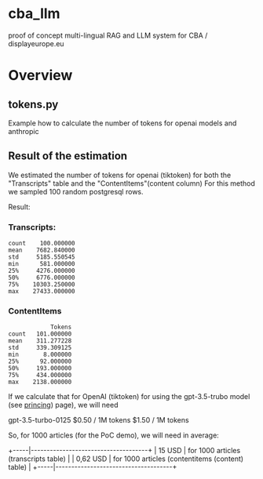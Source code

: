 # cba_llm
proof of concept multi-lingual RAG and LLM system for CBA / displayeurope.eu


# Overview


## tokens.py

Example how to calculate the number of tokens for openai models and anthropic

## Result of the estimation

We estimated the number of tokens for openai (tiktoken) 
for both the "Transcripts" table and the "ContentItems"(content column)
For this method we sampled 100 random postgresql rows.


Result:

### Transcripts:
```
count    100.000000
mean    7682.840000
std     5185.550545
min      581.000000
25%     4276.000000
50%     6776.000000
75%    10303.250000
max    27433.000000
```

### ContentItems

```
            Tokens
count   101.000000
mean    311.277228
std     339.309125
min       8.000000
25%      92.000000
50%     193.000000
75%     434.000000
max    2138.000000
```

If we calculate that for OpenAI (tiktoken) for using the gpt-3.5-trubo model (see [princing](https://openai.com/pricing)) page), we will need 

gpt-3.5-turbo-0125	$0.50 / 1M tokens	$1.50 / 1M tokens

So, for 1000 articles (for the PoC demo), we will need in average:

+-----|-------------------------------------+
| 15 USD |  for 1000 articles (transcripts table) | 
| 0,62 USD  | for 1000 articles (contentitems (content) table) | 
+-----|-------------------------------------+



